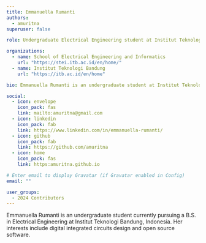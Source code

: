 ```yaml
---
title: Emmanuella Rumanti
authors:
  - amuritna
superuser: false

role: Undergraduate Electrical Engineering student at Institut Teknologi Bandung

organizations:
  - name: School of Electrical Engineering and Informatics
    url: "https://stei.itb.ac.id/en/home/"
  - name: Institut Teknologi Bandung
    url: "https://itb.ac.id/en/home"

bio: Emmanuella Rumanti is an undergraduate student at Institut Teknologi Bandung, where she is majoring in Electrical Engineering. 

social:
  - icon: envelope
    icon_pack: fas
    link: mailto:amuritna@gmail.com
  - icon: linkedin
    icon_pack: fab
    link: https://www.linkedin.com/in/emmanuella-rumanti/
  - icon: github
    icon_pack: fab
    link: https://github.com/amuritna
  - icon: home
    icon_pack: fas
    link: https:amuritna.github.io

# Enter email to display Gravatar (if Gravatar enabled in Config)
email: ""

user_groups:
  - 2024 Contributors
---
```


Emmanuella Rumanti is an undergraduate student currently pursuing a B.S. in Electrical Engineering at Institut Teknologi Bandung, Indonesia. Her interests include digital integrated circuits design and open source software.
